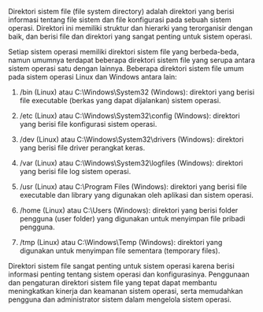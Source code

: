 Direktori sistem file (file system directory) adalah direktori yang berisi informasi tentang file sistem dan file konfigurasi pada sebuah sistem operasi. Direktori ini memiliki struktur dan hierarki yang terorganisir dengan baik, dan berisi file dan direktori yang sangat penting untuk sistem operasi.

Setiap sistem operasi memiliki direktori sistem file yang berbeda-beda, namun umumnya terdapat beberapa direktori sistem file yang serupa antara sistem operasi satu dengan lainnya. Beberapa direktori sistem file umum pada sistem operasi Linux dan Windows antara lain:

1.  /bin (Linux) atau C:\Windows\System32 (Windows): direktori yang berisi file executable (berkas yang dapat dijalankan) sistem operasi.
    
2.  /etc (Linux) atau C:\Windows\System32\config (Windows): direktori yang berisi file konfigurasi sistem operasi.
    
3.  /dev (Linux) atau C:\Windows\System32\drivers (Windows): direktori yang berisi file driver perangkat keras.
    
4.  /var (Linux) atau C:\Windows\System32\logfiles (Windows): direktori yang berisi file log sistem operasi.
    
5.  /usr (Linux) atau C:\Program Files (Windows): direktori yang berisi file executable dan library yang digunakan oleh aplikasi dan sistem operasi.
    
6.  /home (Linux) atau C:\Users (Windows): direktori yang berisi folder pengguna (user folder) yang digunakan untuk menyimpan file pribadi pengguna.
    
7.  /tmp (Linux) atau C:\Windows\Temp (Windows): direktori yang digunakan untuk menyimpan file sementara (temporary files).
    

Direktori sistem file sangat penting untuk sistem operasi karena berisi informasi penting tentang sistem operasi dan konfigurasinya. Penggunaan dan pengaturan direktori sistem file yang tepat dapat membantu meningkatkan kinerja dan keamanan sistem operasi, serta memudahkan pengguna dan administrator sistem dalam mengelola sistem operasi.